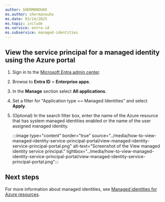 ```yaml
---
author: SHERMANOUKO 
ms.author: shermanouko
ms.date: 03/14/2025 
ms.topic: include
ms.service: entra-id
ms.subservice: managed-identities
---
```

<!-- zone pivots doesn't support YML files -->

## View the service principal for a managed identity using the Azure portal
    
1. Sign in to the [Microsoft Entra admin center](https://entra.microsoft.com/).
1. Browse to **Entra ID** > **Enterprise apps**.
1. In the **Manage** section select **All applications**.
1. Set a filter for "Application type == Managed Identities" and select **Apply**.
1. (Optional) In the search filter box, enter the name of the Azure resource that has system managed identities enabled or the name of the user assigned managed identity.

   :::image type="content" border="true" source="../media/how-to-view-managed-identity-service-principal-portal/view-managed-identity-service-principal-portal.png" alt-text="Screenshot of the View managed identity service principal."  lightbox="../media/how-to-view-managed-identity-service-principal-portal/view-managed-identity-service-principal-portal.png":::

## Next steps

For more information about managed identities, see [Managed identities for Azure resources](~/identity/managed-identities-azure-resources/overview.md).
